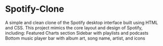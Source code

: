# Spotify-Clone
A simple and clean clone of the Spotify desktop interface built using HTML and CSS. This project mimics the core layout and design of Spotify, including:  Featured Charts section  Sidebar with playlists and podcasts  Bottom music player bar with album art, song name, artist, and icons
